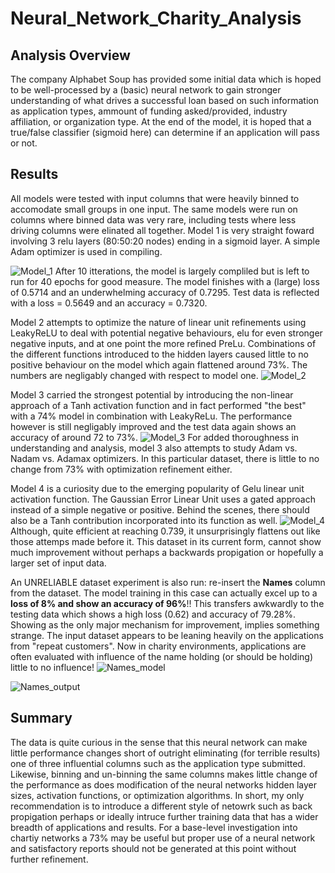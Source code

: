 # Neural_Network_Charity_Analysis

## Analysis Overview
The company Alphabet Soup has provided some initial data which is hoped to be well-processed by a (basic) neural network to gain stronger understanding of what drives a successful loan based on such information as application types, ammount of funding asked/provided, industry affiliation, or organization type.  At the end of the model, it is hoped that a true/false classifier (sigmoid here) can determine if an application will pass or not.

## Results

All models were tested with input columns that were heavily binned to accomodate small groups in one input.  The same models were run on columns where binned data was very rare, including tests where less driving columns were elinated all together.  Model 1 is very straight foward involving 3 relu layers (80:50:20 nodes) ending in a sigmoid layer.  A simple Adam optimizer is used in compiling.

![Model_1](https://user-images.githubusercontent.com/19878877/169559047-a020b99a-134f-41cd-988e-245b1faaaac6.png)
After 10 itterations, the model is largely compliled but is left to run for 40 epochs for good measure.  The model finishes with a (large) loss of 0.5714 and an underwhelming accuracy of 0.7295.  Test data is reflected with a loss = 0.5649 and an accuracy = 0.7320.

Model 2 attempts to optimize the nature of linear unit refinements using LeakyReLU to deal with potential negative behaviours, elu for even stronger negative inputs, and at one point the more refined PreLu.  Combinations of the different functions introduced to the hidden layers caused little to no positive behaviour on the model which again flattened around 73%.  The numbers are negligably changed with respect to model one.
![Model_2](https://user-images.githubusercontent.com/19878877/169559090-e58f75d0-d6bb-419a-b058-8289418e2da2.png)

Model 3 carried the strongest potential by introducing the non-linear approach of a Tanh activation function and in fact performed "the best" with a 74% model in combination with LeakyReLu.  The performance however is still negligably improved and the test data again shows an accuracy of around 72 to 73%.
![Model_3](https://user-images.githubusercontent.com/19878877/169559120-d37d4bf4-f86c-43f2-8e8b-c832bbbc7fc8.png)
For added thoroughness in understanding and analysis, model 3 also attempts to study Adam vs. Nadam vs. Adamax optimizers.  In this particular dataset, there is little to no change from 73% with optimization refinement either.

Model 4 is a curiosity due to the emerging popularity of Gelu linear unit activation function.  The Gaussian Error Linear Unit uses a gated approach instead of a simple negative or positive.  Behind the scenes, there should also be a Tanh contribution incorporated into its function as well. 
![Model_4](https://user-images.githubusercontent.com/19878877/169559154-61dbb41e-1a8c-42cb-99b1-46beae9f0815.png)
Although, quite efficient at reaching 0.739, it unsurprisingly flattens out like those attemps made before it.  This dataset in its current form, cannot show much improvement without perhaps a backwards propigation or hopefully a larger set of input data.


An UNRELIABLE dataset experiment is also run:  re-insert the **Names** column from the dataset.  The model training in this case can actually excel up to a **loss of 8% and show an accuracy of 96%**!!  This transfers awkwardly to the testing data which shows a high loss (0.62) and accuracy of 79.28%.  Showing as the only major mechanism for improvement, implies something strange.  The input dataset appears to be leaning heavily on the applications from "repeat customers".  Now in charity environments, applications are often evaluated with influence of the name holding (or should be holding) little to no influence!
![Names_model](https://user-images.githubusercontent.com/19878877/169559179-8e26a811-0f06-4563-be45-3c60fed9205c.png)

![Names_output](https://user-images.githubusercontent.com/19878877/169559211-e2950741-8e19-48a8-aaea-660975db34d1.png)


## Summary
The data is quite curious in the sense that this neural network can make little performance changes short of outright eliminating (for terrible results) one of three influential columns such as the application type submitted.  Likewise, binning and un-binning the same columns makes little change of the performance as does modification of the neural networks hidden layer sizes, activation functions, or optimization algorithms.  In short, my only recommendation is to introduce a different style of netowrk such as back propigation perhaps or ideally intruce further training data that has a wider breadth of applications and results.  For a base-level investigation into chartiy networks a 73% may be useful but proper use of a neural network and satisfactory reports should not be generated at this point without further refinement.

